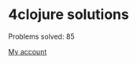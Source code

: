 4clojure solutions
===

Problems solved: 85

[My account](http://www.4clojure.com/user/prakhar1989)
